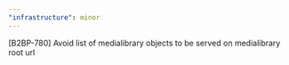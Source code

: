 ```yaml
---
"infrastructure": minor
---
```


[B2BP-780] Avoid list of medialibrary objects to be served on medialibrary root url
